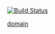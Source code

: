 [![Build Status](https://travis-ci.org/NimfaMargo/project-lvl3-s390.svg?branch=master)](https://travis-ci.org/NimfaMargo/project-lvl3-s390)

[domain](http://rss-reader-margo.surge.sh/)
